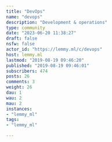 ```yaml
---
title: "DevOps" 
name: "devops"
description: "Development & operations"
type: community
date: "2023-06-20 11:38:27"
draft: false
nsfw: false
actor_id: "https://lemmy.ml/c/devops"
host: lemmy.ml
lastmod: "2019-08-19 09:46:20"
published: "2019-08-19 09:46:01"
subscribers: 474
posts: 26
comments: 3
weight: 26
dau: 1
wau: 2
mau: 2
instances:
- "lemmy_ml"
tags: 
- "lemmy_ml"

---
```

